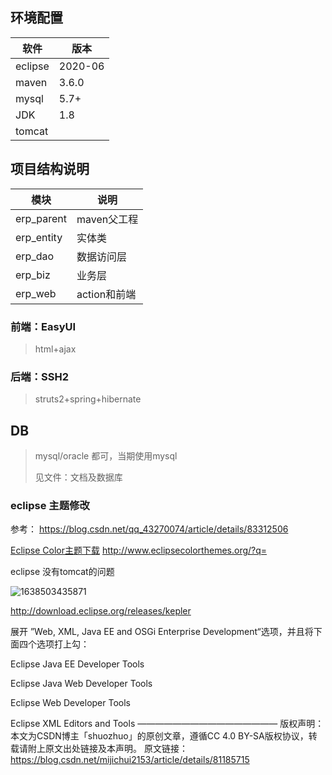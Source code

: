 

## 环境配置

| 软件    | 版本    |
| ------- | ------- |
| eclipse | 2020-06 |
| maven   | 3.6.0   |
| mysql   | 5.7+    |
| JDK     | 1.8     |
| tomcat  |         |



## 项目结构说明

| 模块       | 说明         |
| ---------- | ------------ |
| erp_parent | maven父工程  |
| erp_entity | 实体类       |
| erp_dao    | 数据访问层   |
| erp_biz    | 业务层       |
| erp_web    | action和前端 |

### 前端：EasyUI

>html+ajax
>
>

### 后端：SSH2

>struts2+spring+hibernate
>
>



## DB

> mysql/oracle  都可，当期使用mysql 
>
> 见文件：文档及数据库



### eclipse 主题修改

参考： https://blog.csdn.net/qq_43270074/article/details/83312506

[Eclipse Color主题下载](http://www.eclipsecolorthemes.org/?q=)   http://www.eclipsecolorthemes.org/?q=



eclipse 没有tomcat的问题

![1638503435871](C:\Users\v_yunylei\AppData\Roaming\Typora\typora-user-images\1638503435871.png)

 http://download.eclipse.org/releases/kepler 

展开 ”Web, XML, Java EE and OSGi Enterprise Development“选项，并且将下面四个选项打上勾：

Eclipse Java EE Developer Tools

Eclipse Java Web Developer Tools

Eclipse Web Developer Tools

Eclipse XML Editors and Tools
————————————————
版权声明：本文为CSDN博主「shuozhuo」的原创文章，遵循CC 4.0 BY-SA版权协议，转载请附上原文出处链接及本声明。
原文链接：https://blog.csdn.net/mijichui2153/article/details/81185715